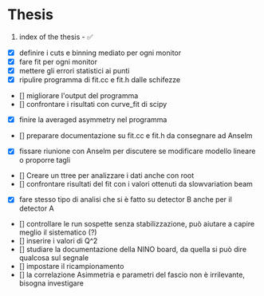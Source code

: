 # Thesis

1. index of the thesis - :white_check_mark:

- [x] definire i cuts e binning mediato per ogni monitor 
- [x] fare fit per ogni monitor
- [x] mettere gli errori statistici ai punti
- [x] ripulire programma di fit.cc e fit.h dalle schifezze
- [] migliorare l'output del programma
- [] confrontare i risultati con curve_fit di scipy
- [x] finire la averaged asymmetry nel programma
- [] preparare documentazione su fit.cc e fit.h da consegnare ad Anselm
- [x] fissare riunione con Anselm per discutere se modificare modello lineare o proporre tagli 
- [] Creare un ttree per analizzare i dati anche con root
- [] confrontare risultati del fit con i valori ottenuti da slowvariation beam
- [x] fare stesso tipo di analisi che si è fatto su detector B anche per il detector A
- [] controllare le run sospette senza stabilizzazione, può aiutare a capire meglio il sistematico (?)
- [] inserire i valori di Q^2
- [] studiare la documentazione della NINO board, da quella si può dire qualcosa sul segnale
- [] impostare il ricampionamento
- [] la correlazione Asimmetria e parametri del fascio non è irrilevante, bisogna investigare
